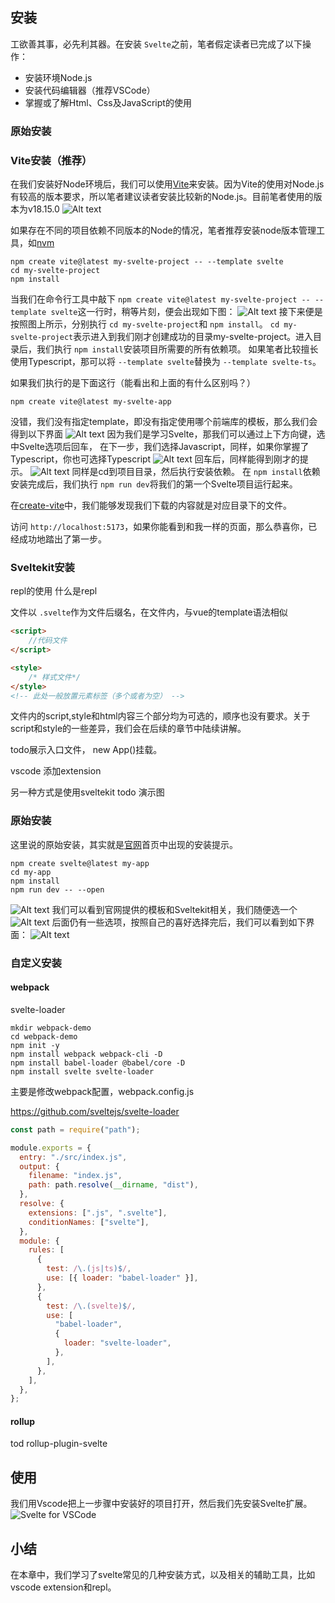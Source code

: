 ## 安装

工欲善其事，必先利其器。在安装 `Svelte`之前，笔者假定读者已完成了以下操作：

* 安装环境Node.js
* 安装代码编辑器（推荐VSCode）
* 掌握或了解Html、Css及JavaScript的使用

### 原始安装

### Vite安装（推荐）

在我们安装好Node环境后，我们可以使用[Vite](https://vitejs.dev/)来安装。因为Vite的使用对Node.js有较高的版本要求，所以笔者建议读者安装比较新的Node.js。目前笔者使用的版本为v18.15.0
![Alt text](image-3.png)

如果存在不同的项目依赖不同版本的Node的情况，笔者推荐安装node版本管理工具，如[nvm](https://github.com/nvm-sh/nvm)

```shell
npm create vite@latest my-svelte-project -- --template svelte
cd my-svelte-project
npm install
```

当我们在命令行工具中敲下 `npm create vite@latest my-svelte-project -- --template svelte`这一行时，稍等片刻，便会出现如下图：
![Alt text](image-4.png)
接下来便是按照图上所示，分别执行 `cd my-svelte-project`和 `npm install`。
`cd my-svelte-project`表示进入到我们刚才创建成功的目录my-svelte-project。进入目录后，我们执行 `npm install`安装项目所需要的所有依赖项。
如果笔者比较擅长使用Typescript，那可以将 `--template svelte`替换为 `--template svelte-ts`。

如果我们执行的是下面这行（能看出和上面的有什么区别吗？）

```shell
npm create vite@latest my-svelte-app
```

没错，我们没有指定template，即没有指定使用哪个前端库的模板，那么我们会得到以下界面
![Alt text](image-5.png)
因为我们是学习Svelte，那我们可以通过上下方向键，选中Svelte选项后回车，
在下一步，我们选择Javascript，同样，如果你掌握了Typescript，你也可选择Typescript
![Alt text](image-6.png)
回车后，同样能得到刚才的提示。
![Alt text](image-7.png)
同样是cd到项目目录，然后执行安装依赖。
在 `npm install`依赖安装完成后，我们执行 `npm run dev`将我们的第一个Svelte项目运行起来。

在[create-vite](https://github.com/vitejs/vite/tree/main/packages/create-vite)中，我们能够发现我们下载的内容就是对应目录下的文件。

访问 `http://localhost:5173`，如果你能看到和我一样的页面，那么恭喜你，已经成功地踏出了第一步。

### Sveltekit安装

repl的使用
什么是repl

文件以 `.svelte`作为文件后缀名，在文件内，与vue的template语法相似

```html
<script>
    //代码文件
</script>

<style>
    /* 样式文件*/
</style>
<!-- 此处一般放置元素标签（多个或者为空） -->
```

文件内的script,style和html内容三个部分均为可选的，顺序也没有要求。关于script和style的一些差异，我们会在后续的章节中陆续讲解。

todo展示入口文件， new App()挂载。

vscode 添加extension

另一种方式是使用sveltekit
todo 演示图

### 原始安装

这里说的原始安装，其实就是[官网](https://svelte.dev/)首页中出现的安装提示。

```shell
npm create svelte@latest my-app
cd my-app
npm install
npm run dev -- --open
```

![Alt text](image-8.png)
我们可以看到官网提供的模板和Sveltekit相关，我们随便选一个
![Alt text](image-9.png)
后面仍有一些选项，按照自己的喜好选择完后，我们可以看到如下界面：
![Alt text](image-10.png)

### 自定义安装

#### webpack

svelte-loader


```
mkdir webpack-demo
cd webpack-demo
npm init -y
npm install webpack webpack-cli -D
npm install babel-loader @babel/core -D
npm install svelte svelte-loader
```

主要是修改webpack配置，webpack.config.js

https://github.com/sveltejs/svelte-loader

```javascript
const path = require("path");

module.exports = {
  entry: "./src/index.js",
  output: {
    filename: "index.js",
    path: path.resolve(__dirname, "dist"),
  },
  resolve: {
    extensions: [".js", ".svelte"],
    conditionNames: ["svelte"],
  },
  module: {
    rules: [
      {
        test: /\.(js|ts)$/,
        use: [{ loader: "babel-loader" }],
      },
      {
        test: /\.(svelte)$/,
        use: [
          "babel-loader",
          {
            loader: "svelte-loader",
          },
        ],
      },
    ],
  },
};

```

#### rollup

tod rollup-plugin-svelte

## 使用

我们用Vscode把上一步骤中安装好的项目打开，然后我们先安装Svelte扩展。
![Svelte for VSCode](image-2.png)

## 小结

在本章中，我们学习了svelte常见的几种安装方式，以及相关的辅助工具，比如vscode extension和repl。
